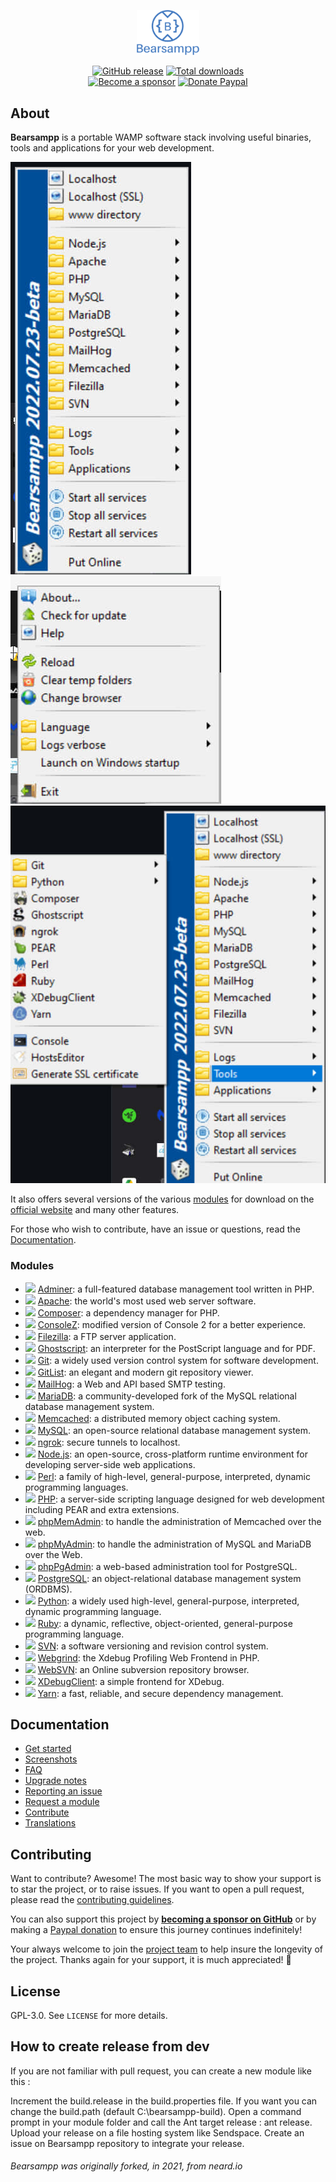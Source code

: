 <p align="center"><a href="https://bearsampp.com" target="_blank"><img width="100" src="https://github.com/Bearsampp/Bearsampp/blob/main/img/Bearsampp-logo.png"></a></p>

<p align="center">
  <a href="https://bearsampp.com/release/latest"><img src="https://img.shields.io/github/release/bearsampp/bearsampp.svg?style=flat-square" alt="GitHub release"></a>
  <a href="https://bearsampp.com/releases"><img src="https://img.shields.io/github/downloads/bearsampp/bearsampp/total.svg?style=flat-square" alt="Total downloads"></a>
  <br /><a href="https://github.com/sponsors/N6REJ"><img src="https://img.shields.io/badge/sponsor-N6REJ-181717.svg?logo=github&style=flat-square" alt="Become a sponsor"></a>
  <a href="https://www.paypal.me/BearLeeAble"><img src="https://img.shields.io/badge/donate-paypal-00457c.svg?logo=paypal&style=flat-square" alt="Donate Paypal"></a>
</p>

## About

**Bearsampp** is a portable WAMP software stack involving useful binaries, tools and applications for your web development.

![image](https://github.com/Bearsampp/Bearsampp/blob/main/img/screenshots/menu-left.jpg) ![image](https://github.com/Bearsampp/Bearsampp/blob/main/img/screenshots/menu-right.jpg)
![image](https://github.com/Bearsampp/Bearsampp/blob/main/img/screenshots/menu-tools.jpg)

It also offers several versions of the various [modules](https://bearsampp.com/module) for download on the
[official website](https://bearsampp.com) and many other features.<br />

For those who wish to contribute, have an issue or questions, read the [Documentation](https://bearsampp.com/documentation).

### Modules

* ![](https://bearsampp.com/img/module/type-applicatoin.png) [Adminer](https://bearsampp.com/module/adminer): a full-featured database management tool written in PHP.
* ![](https://bearsampp.com/img/module/type-binary.png) [Apache](https://bearsampp.com/module/apache): the world's most used web server software.
* ![](https://bearsampp.com/img/module/type-tool.png) [Composer](https://bearsampp.com/module/composer): a dependency manager for PHP.
* ![](https://bearsampp.com/img/module/type-tool.png) [ConsoleZ](https://bearsampp.com/module/consolez): modified version of Console 2 for a better experience.
* ![](https://bearsampp.com/img/module/type-binary.png) [Filezilla](https://bearsampp.com/module/filezilla): a FTP server application.
* ![](https://bearsampp.com/img/module/type-tool.png) [Ghostscript](https://bearsampp.com/module/ghostscript): an interpreter for the PostScript language and for PDF.
* ![](https://bearsampp.com/img/module/type-tool.png) [Git](https://bearsampp.com/module/git): a widely used version control system for software development.
* ![](https://bearsampp.com/img/module/type-applicatoin.png) [GitList](https://bearsampp.com/module/gitlist): an elegant and modern git repository viewer.
* ![](https://bearsampp.com/img/module/type-binary.png) [MailHog](https://bearsampp.com/module/mailhog): a Web and API based SMTP testing.
* ![](https://bearsampp.com/img/module/type-binary.png) [MariaDB](https://bearsampp.com/module/mariadb): a community-developed fork of the MySQL relational database management system.
* ![](https://bearsampp.com/img/module/type-binary.png) [Memcached](https://bearsampp.com/module/memcached): a distributed memory object caching system.
* ![](https://bearsampp.com/img/module/type-binary.png) [MySQL](https://bearsampp.com/module/mysql): an open-source relational database management system.
* ![](https://bearsampp.com/img/module/type-tool.png) [ngrok](https://bearsampp.com/module/ngrok): secure tunnels to localhost.
* ![](https://bearsampp.com/img/module/type-binary.png) [Node.js](https://bearsampp.com/module/nodejs): an open-source, cross-platform runtime environment for developing server-side web applications.
* ![](https://bearsampp.com/img/module/type-tool.png) [Perl](https://bearsampp.com/module/perl): a family of high-level, general-purpose, interpreted, dynamic programming languages.
* ![](https://bearsampp.com/img/module/type-binary.png) [PHP](https://bearsampp.com/module/php): a server-side scripting language designed for web development including PEAR and extra extensions.
* ![](https://bearsampp.com/img/module/type-applicatoin.png) [phpMemAdmin](https://bearsampp.com/module/phpmemadmin): to handle the administration of Memcached over the web.
* ![](https://bearsampp.com/img/module/type-applicatoin.png) [phpMyAdmin](https://bearsampp.com/module/phpmyadmin): to handle the administration of MySQL and MariaDB over the Web.
* ![](https://bearsampp.com/img/module/type-applicatoin.png) [phpPgAdmin](https://bearsampp.com/module/phppgadmin): a web-based administration tool for PostgreSQL.
* ![](https://bearsampp.com/img/module/type-binary.png) [PostgreSQL](https://bearsampp.com/module/postgresql): an object-relational database management system (ORDBMS).
* ![](https://bearsampp.com/img/module/type-tool.png) [Python](https://bearsampp.com/module/python): a widely used high-level, general-purpose, interpreted, dynamic programming language.
* ![](https://bearsampp.com/img/module/type-tool.png) [Ruby](https://bearsampp.com/module/ruby): a dynamic, reflective, object-oriented, general-purpose programming language.
* ![](https://bearsampp.com/img/module/type-binary.png) [SVN](https://bearsampp.com/module/svn): a software versioning and revision control system.
* ![](https://bearsampp.com/img/module/type-applicatoin.png) [Webgrind](https://bearsampp.com/module/webgrind): the Xdebug Profiling Web Frontend in PHP.
* ![](https://bearsampp.com/img/module/type-applicatoin.png) [WebSVN](https://bearsampp.com/module/websvn): an Online subversion repository browser.
* ![](https://bearsampp.com/img/module/type-tool.png) [XDebugClient](https://bearsampp.com/module/xdc): a simple frontend for XDebug.
* ![](https://bearsampp.com/img/module/type-tool.png) [Yarn](https://bearsampp.com/module/yarn): a fast, reliable, and secure dependency management.

## Documentation

* [Get started](https://bearsampp.com/get-started)
* [Screenshots](https://bearsampp.com/screenshots)
* [FAQ](https://bearsampp.com/faq)
* [Upgrade notes](https://bearsampp.com/upgrade-notes)
* [Reporting an issue](https://bearsampp.com/reporting-issue)
* [Request a module](https://bearsampp.com/request-module)
* [Contribute](https://bearsampp.com/contribute)
* [Translations](https://bearsampp.com/translations)

## Contributing

Want to contribute? Awesome! The most basic way to show your support is to star the project, or to raise issues. If
you want to open a pull request, please read the [contributing guidelines](.github/CONTRIBUTING.md).

You can also support this project by [**becoming a sponsor on GitHub**](https://github.com/sponsors/N6REJ) or by
making a [Paypal donation](https://www.paypal.me/BearLeeAble) to ensure this journey continues indefinitely!

Your always welcome to join the [project team](https://github.com/orgs/Bearsampp/teams) to help insure the longevity of the project.
Thanks again for your support, it is much appreciated! :pray:

## License

GPL-3.0. See `LICENSE` for more details.<br />

## How to create release from dev
If you are not familiar with pull request, you can create a new module like this :

Increment the build.release in the build.properties file.
If you want you can change the build.path (default C:\bearsampp-build).
Open a command prompt in your module folder and call the Ant target release : ant release.
Upload your release on a file hosting system like Sendspace.
Create an issue on Bearsampp repository to integrate your release.

<h6>Bearsampp was originally forked, in 2021, from neard.io</h6>
